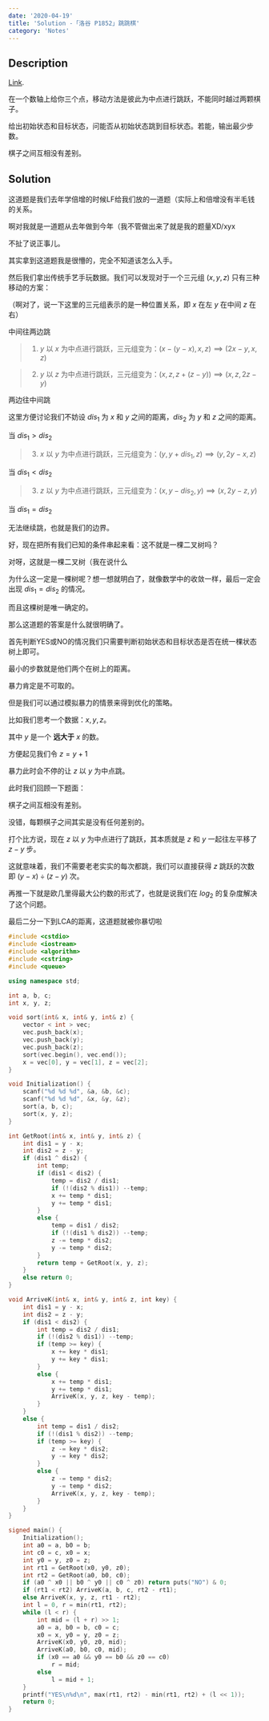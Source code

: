 ```yaml
---
date: '2020-04-19'
title: 'Solution -「洛谷 P1852」跳跳棋'
category: 'Notes'
---
```


## Description

[Link](https://www.luogu.com.cn/problem/P1852).

在一个数轴上给你三个点，移动方法是彼此为中点进行跳跃，不能同时越过两颗棋子。

给出初始状态和目标状态，问能否从初始状态跳到目标状态。若能，输出最少步数。

棋子之间互相没有差别。

## Solution

这道题是我们去年学倍增的时候LF给我们放的一道题（实际上和倍增没有半毛钱的关系。

啊对我就是一道题从去年做到今年（我不管做出来了就是我的题量XD/xyx

不扯了说正事儿。

其实拿到这道题我是很懵的，完全不知道该怎么入手。

然后我们拿出传统手艺手玩数据。我们可以发现对于一个三元组 $(x,y,z)$ 只有三种移动的方案：

（啊对了，说一下这里的三元组表示的是一种位置关系，即 $x$ 在左 $y$ 在中间 $z$ 在右）

中间往两边跳

>1. $y$ 以 $x$ 为中点进行跳跃，三元组变为：$(x-(y-x),x,z)\implies(2x-y,x,z)$

>2. $y$ 以 $z$ 为中点进行跳跃，三元组变为：$(x,z,z+(z-y))\implies(x,z,2z-y)$

两边往中间跳

这里方便讨论我们不妨设 $dis_{1}$ 为 $x$ 和 $y$ 之间的距离，$dis_{2}$ 为 $y$ 和 $z$ 之间的距离。

当 $dis_{1} > dis_{2}$

>3. $x$ 以 $y$ 为中点进行跳跃，三元组变为：$(y,y+dis_{1},z)\implies(y,2y-x,z)$

当 $dis_{1} < dis_{2}$

>3. $z$ 以 $y$ 为中点进行跳跃，三元组变为：$(x,y-dis_{2},y)\implies(x,2y-z,y)$

当 $dis_{1}=dis_{2}$

无法继续跳，也就是我们的边界。

好，现在把所有我们已知的条件串起来看：这不就是一棵二叉树吗？

对呀，这就是一棵二叉树（我在说什么

为什么这一定是一棵树呢？想一想就明白了，就像数学中的收敛一样，最后一定会出现 $dis_{1}=dis_{2}$ 的情况。

而且这棵树是唯一确定的。

那么这道题的答案是什么就很明确了。

首先判断YES或NO的情况我们只需要判断初始状态和目标状态是否在统一棵状态树上即可。

最小的步数就是他们两个在树上的距离。

暴力肯定是不可取的。

但是我们可以通过模拟暴力的情景来得到优化的策略。

比如我们思考一个数据：$x,y,z$。

其中 $y$ 是一个 **远大于** $x$ 的数。

方便起见我们令 $z=y+1$

暴力此时会不停的让 $z$ 以 $y$ 为中点跳。

此时我们回顾一下题面：

棋子之间互相没有差别。

没错，每颗棋子之间其实是没有任何差别的。

打个比方说，现在 $z$ 以 $y$ 为中点进行了跳跃，其本质就是 $z$ 和 $y$ 一起往左平移了 $z-y$ 步。

这就意味着，我们不需要老老实实的每次都跳，我们可以直接获得 $z$ 跳跃的次数即 $(y-x)\div(z-y)$ 次。

再推一下就是欧几里得最大公约数的形式了，也就是说我们在 $log_{2}$ 的复杂度解决了这个问题。

最后二分一下到LCA的距离，这道题就被你暴切啦

```cpp
#include <cstdio>
#include <iostream>
#include <algorithm>
#include <cstring>
#include <queue>

using namespace std;

int a, b, c;
int x, y, z;

void sort(int& x, int& y, int& z) {
	vector < int > vec;
	vec.push_back(x);
	vec.push_back(y);
	vec.push_back(z);
	sort(vec.begin(), vec.end());
	x = vec[0], y = vec[1], z = vec[2];
}

void Initialization() {
	scanf("%d %d %d", &a, &b, &c);
	scanf("%d %d %d", &x, &y, &z);
	sort(a, b, c);
	sort(x, y, z);
}

int GetRoot(int& x, int& y, int& z) {
	int dis1 = y - x;
	int dis2 = z - y;
	if (dis1 ^ dis2) {
		int temp;
		if (dis1 < dis2) {
			temp = dis2 / dis1;
			if (!(dis2 % dis1)) --temp;
			x += temp * dis1;
			y += temp * dis1;
		}
		else {
			temp = dis1 / dis2;
			if (!(dis1 % dis2)) --temp;
			z -= temp * dis2;
			y -= temp * dis2;
		}
		return temp + GetRoot(x, y, z);
	}
	else return 0;
}

void ArriveK(int& x, int& y, int& z, int key) {
	int dis1 = y - x;
	int dis2 = z - y;
	if (dis1 < dis2) {
		int temp = dis2 / dis1;
		if (!(dis2 % dis1)) --temp;
		if (temp >= key) {
			x += key * dis1;
			y += key * dis1;
		}
		else {
			x += temp * dis1;
			y += temp * dis1;
			ArriveK(x, y, z, key - temp);
		}
	}
	else {
		int temp = dis1 / dis2;
		if (!(dis1 % dis2)) --temp;
		if (temp >= key) {
			z -= key * dis2;
			y -= key * dis2;
		}
		else {
			z -= temp * dis2;
			y -= temp * dis2;
			ArriveK(x, y, z, key - temp);
		}
	}
}

signed main() {
	Initialization();
	int a0 = a, b0 = b;
	int c0 = c, x0 = x;
	int y0 = y, z0 = z;
	int rt1 = GetRoot(x0, y0, z0);
	int rt2 = GetRoot(a0, b0, c0);
	if (a0 ^ x0 || b0 ^ y0 || c0 ^ z0) return puts("NO") & 0;
	if (rt1 < rt2) ArriveK(a, b, c, rt2 - rt1);
	else ArriveK(x, y, z, rt1 - rt2);
    int l = 0, r = min(rt1, rt2);
    while (l < r) {
        int mid = (l + r) >> 1;
        a0 = a, b0 = b, c0 = c;
        x0 = x, y0 = y, z0 = z;
        ArriveK(x0, y0, z0, mid);
        ArriveK(a0, b0, c0, mid);
        if (x0 == a0 && y0 == b0 && z0 == c0)
            r = mid;
        else
            l = mid + 1;
    }
    printf("YES\n%d\n", max(rt1, rt2) - min(rt1, rt2) + (l << 1));
	return 0;
}
```